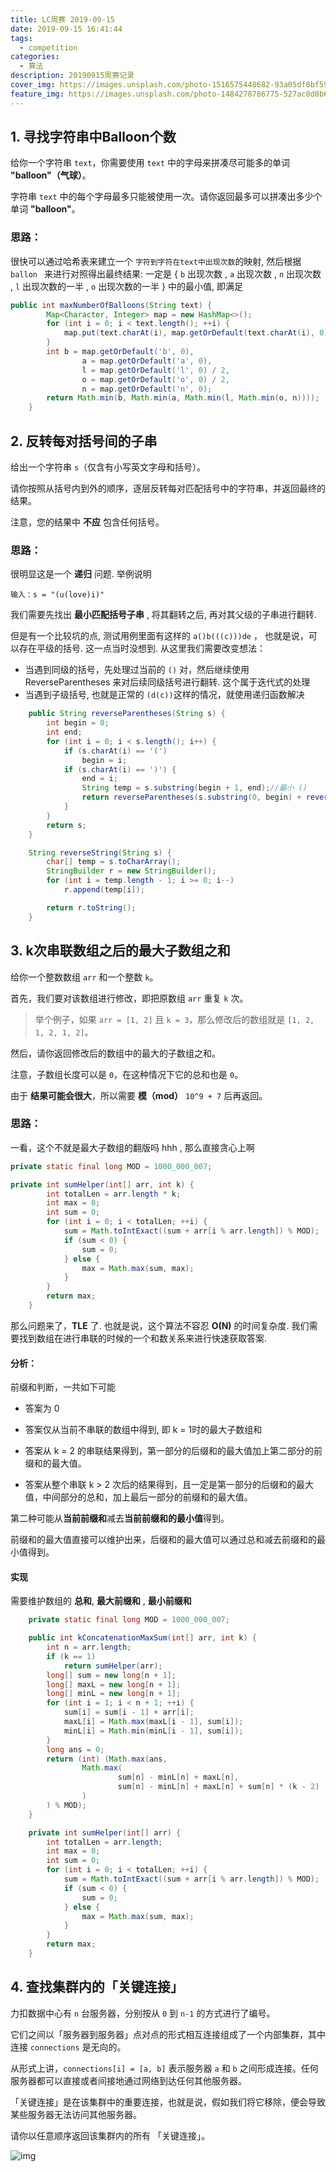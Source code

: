 ```yaml
---
title: LC周赛 2019-09-15
date: 2019-09-15 16:41:44
tags: 
  - competition
categories: 
  - 算法
description: 20190915周赛记录
cover_img: https://images.unsplash.com/photo-1516575448682-93a05df8bf59?ixlib=rb-1.2.1&ixid=eyJhcHBfaWQiOjEyMDd9&auto=format&fit=crop&w=634&q=80
feature_img: https://images.unsplash.com/photo-1484278786775-527ac0d0b608?ixlib=rb-1.2.1&ixid=eyJhcHBfaWQiOjEyMDd9&auto=format&fit=crop&w=956&q=80
---
```


## 1. 寻找字符串中Balloon个数

给你一个字符串 `text`，你需要使用 `text` 中的字母来拼凑尽可能多的单词 **"balloon"（气球）**。

字符串 `text` 中的每个字母最多只能被使用一次。请你返回最多可以拼凑出多少个单词 **"balloon"**。

### 思路：

很快可以通过哈希表来建立一个 `字符到字符在text中出现次数`的映射, 然后根据`ballon ` 来进行对照得出最终结果: 一定是 { `b` 出现次数 , `a` 出现次数 , `n` 出现次数 , `l` 出现次数的一半 , `o` 出现次数的一半 } 中的最小值, 即满足



```java
public int maxNumberOfBalloons(String text) {
        Map<Character, Integer> map = new HashMap<>();
        for (int i = 0; i < text.length(); ++i) {
            map.put(text.charAt(i), map.getOrDefault(text.charAt(i), 0) + 1);
        }
        int b = map.getOrDefault('b', 0),
                a = map.getOrDefault('a', 0),
                l = map.getOrDefault('l', 0) / 2,
                o = map.getOrDefault('o', 0) / 2,
                n = map.getOrDefault('n', 0);
        return Math.min(b, Math.min(a, Math.min(l, Math.min(o, n))));
    }
```

##  2. 反转每对括号间的子串

给出一个字符串 `s`（仅含有小写英文字母和括号）。

请你按照从括号内到外的顺序，逐层反转每对匹配括号中的字符串，并返回最终的结果。

注意，您的结果中 **不应** 包含任何括号。

### 思路：

很明显这是一个 **递归** 问题. 举例说明

```
输入：s = "(u(love)i)"
```

我们需要先找出 **最小匹配括号子串** , 将其翻转之后, 再对其父级的子串进行翻转. 



但是有一个比较坑的点, 测试用例里面有这样的 `a()b(((c)))de` ， 也就是说，可以存在平级的括号. 这一点当时没想到. 从这里我们需要改变想法：

- 当遇到同级的括号，先处理过当前的 `()` 对，然后继续使用 ReverseParentheses 来对后续同级括号进行翻转. 这个属于迭代式的处理
- 当遇到子级括号, 也就是正常的 `(d(c))`这样的情况，就使用递归函数解决

```java
    public String reverseParentheses(String s) {
        int begin = 0;
        int end;
        for (int i = 0; i < s.length(); i++) {
            if (s.charAt(i) == '(')
                begin = i;
            if (s.charAt(i) == ')') {
                end = i;
                String temp = s.substring(begin + 1, end);//最小 ()
                return reverseParentheses(s.substring(0, begin) + reverseString(temp) + s.substring(end + 1));
            }
        }
        return s;
    }

    String reverseString(String s) {
        char[] temp = s.toCharArray();
        StringBuilder r = new StringBuilder();
        for (int i = temp.length - 1; i >= 0; i--)
            r.append(temp[i]);

        return r.toString();
    }
```

## 3. k次串联数组之后的最大子数组之和

给你一个整数数组 `arr` 和一个整数 `k`。

首先，我们要对该数组进行修改，即把原数组 `arr` 重复 `k` 次。

> 举个例子，如果 `arr = [1, 2]` 且 `k = 3`，那么修改后的数组就是 `[1, 2, 1, 2, 1, 2]`。

然后，请你返回修改后的数组中的最大的子数组之和。

注意，子数组长度可以是 `0`，在这种情况下它的总和也是 `0`。

由于 **结果可能会很大**，所以需要 **模（mod）** `10^9 + 7` 后再返回。 

### 思路：

一看，这个不就是最大子数组的翻版吗 hhh , 那么直接贪心上啊 

```java
private static final long MOD = 1000_000_007;

private int sumHelper(int[] arr, int k) {
        int totalLen = arr.length * k;
        int max = 0;
        int sum = 0;
        for (int i = 0; i < totalLen; ++i) {
            sum = Math.toIntExact((sum + arr[i % arr.length]) % MOD);
            if (sum < 0) {
                sum = 0;
            } else {
                max = Math.max(sum, max);
            }
        }
        return max;
    }
```

那么问题来了，**TLE** 了. 也就是说，这个算法不容忍 **O(N)** 的时间复杂度. 我们需要找到数组在进行串联的时候的一个和数关系来进行快速获取答案.

#### 分析：

前缀和判断，一共如下可能

- 答案为 0

- 答案仅从当前不串联的数组中得到, 即 k = 1时的最大子数组和

- 答案从 k = 2 的串联结果得到，第一部分的后缀和的最大值加上第二部分的前缀和的最大值。

- 答案从整个串联 k > 2 次后的结果得到，且一定是第一部分的后缀和的最大值，中间部分的总和，加上最后一部分的前缀和的最大值。

第二种可能从**当前前缀和**减去**当前前缀和的最小值**得到。

前缀和的最大值直接可以维护出来，后缀和的最大值可以通过总和减去前缀和的最小值得到。

#### 实现

需要维护数组的 **总和**, **最大前缀和** , **最小前缀和**

```java
    private static final long MOD = 1000_000_007;

    public int kConcatenationMaxSum(int[] arr, int k) {
        int n = arr.length;
        if (k == 1)
            return sumHelper(arr);
        long[] sum = new long[n + 1];
        long[] maxL = new long[n + 1];
        long[] minL = new long[n + 1];
        for (int i = 1; i < n + 1; ++i) {
            sum[i] = sum[i - 1] + arr[i];
            maxL[i] = Math.max(maxL[i - 1], sum[i]);
            minL[i] = Math.min(minL[i - 1], sum[i]);
        }
        long ans = 0;
        return (int) (Math.max(ans,
                Math.max(
                        sum[n] - minL[n] + maxL[n],
                        sum[n] - minL[n] + maxL[n] + sum[n] * (k - 2)
                )
        ) % MOD);
    }

    private int sumHelper(int[] arr) {
        int totalLen = arr.length;
        int max = 0;
        int sum = 0;
        for (int i = 0; i < totalLen; ++i) {
            sum = Math.toIntExact((sum + arr[i % arr.length]) % MOD);
            if (sum < 0) {
                sum = 0;
            } else {
                max = Math.max(sum, max);
            }
        }
        return max;
    }
```

## 4. 查找集群内的「关键连接」

力扣数据中心有 `n` 台服务器，分别按从 `0` 到 `n-1` 的方式进行了编号。

它们之间以「服务器到服务器」点对点的形式相互连接组成了一个内部集群，其中连接 `connections` 是无向的。

从形式上讲，`connections[i] = [a, b]` 表示服务器 `a` 和 `b` 之间形成连接。任何服务器都可以直接或者间接地通过网络到达任何其他服务器。

「关键连接」是在该集群中的重要连接，也就是说，假如我们将它移除，便会导致某些服务器无法访问其他服务器。

请你以任意顺序返回该集群内的所有 「关键连接」。

![img](https://assets.leetcode-cn.com/aliyun-lc-upload/original_images/critical-connections-in-a-network.png)